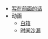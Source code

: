 * [写在前面的话](index/preface "Anime Comment前言")
* 动画
  * [白箱](anime/shirobako "SHIROBAKO 白箱")
  * [时间沙漏](anime/Fragtime.md)